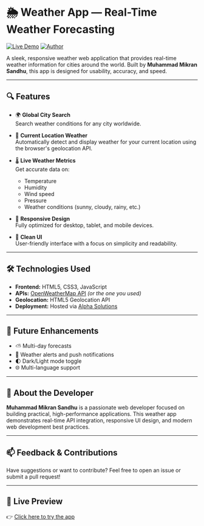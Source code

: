 # 🌦️ Weather App — Real-Time Weather Forecasting
[![Live Demo](https://img.shields.io/badge/Live%20Demo-Online-brightgreen?style=for-the-badge)](https://weather.alphasolutions.online/)
[![Author](https://img.shields.io/badge/Author-Muhammad%20Mikran%20Sandhu-blueviolet?style=for-the-badge)](https://github.com/yourusername)

A sleek, responsive weather web application that provides real-time weather information for cities around the world. Built by **Muhammad Mikran Sandhu**, this app is designed for usability, accuracy, and speed.

---

## 🔍 Features

- 🌍 **Global City Search**  
  Search weather conditions for any city worldwide.

- 📍 **Current Location Weather**  
  Automatically detect and display weather for your current location using the browser's geolocation API.

- 🌡️ **Live Weather Metrics**  
  Get accurate data on:
  - Temperature
  - Humidity
  - Wind speed
  - Pressure
  - Weather conditions (sunny, cloudy, rainy, etc.)

- 📱 **Responsive Design**  
  Fully optimized for desktop, tablet, and mobile devices.

- 🎯 **Clean UI**  
  User-friendly interface with a focus on simplicity and readability.

---

## 🛠️ Technologies Used

- **Frontend:** HTML5, CSS3, JavaScript  
- **APIs:** [OpenWeatherMap API](https://openweathermap.org/api) *(or the one you used)*  
- **Geolocation:** HTML5 Geolocation API  
- **Deployment:** Hosted via [Alpha Solutions](https://alphasolutions.online/)

---

## 🚀 Future Enhancements

- ⛅ Multi-day forecasts  
- 🔔 Weather alerts and push notifications  
- 🌓 Dark/Light mode toggle  
- 🌐 Multi-language support

---

## 📌 About the Developer

**Muhammad Mikran Sandhu** is a passionate web developer focused on building practical, high-performance applications. This weather app demonstrates real-time API integration, responsive UI design, and modern web development best practices.

---

## 📫 Feedback & Contributions

Have suggestions or want to contribute? Feel free to open an issue or submit a pull request!

---

## 🔗 Live Preview

👉 [Click here to try the app](https://weather.alphasolutions.online/)
